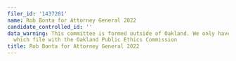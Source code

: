 ```yaml
---
filer_id: '1437201'
name: Rob Bonta for Attorney General 2022
candidate_controlled_id: ''
data_warning: This committee is formed outside of Oakland. We only have data on committees
  which file with the Oakland Public Ethics Commission
title: Rob Bonta for Attorney General 2022
---
```

